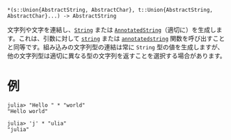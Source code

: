 ```
*(s::Union{AbstractString, AbstractChar}, t::Union{AbstractString, AbstractChar}...) -> AbstractString
```

文字列や文字を連結し、[`String`](@ref) または [`AnnotatedString`](@ref)（適切に）を生成します。これは、引数に対して [`string`](@ref) または [`annotatedstring`](@ref) 関数を呼び出すことと同等です。組み込みの文字列型の連結は常に `String` 型の値を生成しますが、他の文字列型は適切に異なる型の文字列を返すことを選択する場合があります。

# 例

```jldoctest
julia> "Hello " * "world"
"Hello world"

julia> 'j' * "ulia"
"julia"
```
